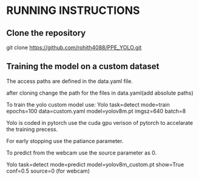 # RUNNING INSTRUCTIONS

## Clone the repository

git clone https://github.com/rohith4088/PPE_YOLO.git

## Training the model on a custom dataset

The access paths are defined in the data.yaml file.

after cloning change the path for the files in data.yaml(add absolute paths)

To train the yolo custom model use:
Yolo task=detect mode=train epochs=100 data=custom.yaml model=yolov8m.pt imgsz=640 batch=8

Yolo is coded in pytorch use the cuda gpu verison of pytorch to accelarate the training precess.

For early stopping use the patiance parameter.

To predict from the webcam use the source parameter as 0.

Yolo task=detect mode=predict model=yolov8m_custom.pt show=True conf=0.5 source=0 (for webcam)

